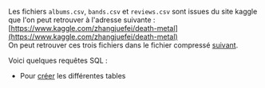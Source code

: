 Les fichiers `albums.csv`, `bands.csv` et `reviews.csv` sont issues du site kaggle que l'on peut retrouver à l'adresse suivante : <br>
[https://www.kaggle.com/zhangjuefei/death-metal](https://www.kaggle.com/zhangjuefei/death-metal) <br>
On peut retrouver ces trois fichiers dans le fichier compressé [suivant](https://github.com/NaturelEtChaud/NSI-Terminale/blob/main/5%20Base%20de%20donn%C3%A9es/metal/metal.zip).

Voici quelques requêtes SQL :
* Pour [créer](https://github.com/NaturelEtChaud/NSI-Terminale/blob/main/5%20Base%20de%20donn%C3%A9es/metal/sql1_creation_tables.sql) les différentes tables
